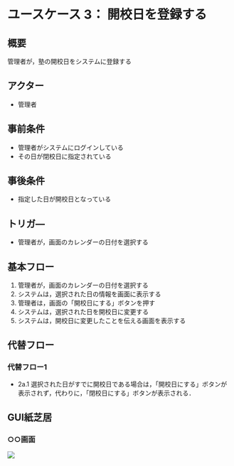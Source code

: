 # ユースケース 3： 開校日を登録する

## 概要
管理者が，塾の開校日をシステムに登録する

## アクター
- 管理者

## 事前条件
- 管理者がシステムにログインしている
- その日が閉校日に指定されている

## 事後条件
- 指定した日が開校日となっている

## トリガ―
- 管理者が，画面のカレンダーの日付を選択する

## 基本フロー
1. 管理者が，画面のカレンダーの日付を選択する
1. システムは，選択された日の情報を画面に表示する
1. 管理者は，画面の「開校日にする」ボタンを押す
1. システムは，選択された日を開校日に変更する
1. システムは，開校日に変更したことを伝える画面を表示する

## 代替フロー
### 代替フロー1
- 2a.1 選択された日がすでに開校日である場合は，「開校日にする」ボタンが表示されず，代わりに，「閉校日にする」ボタンが表示される．

## GUI紙芝居
### ○○画面
<img src="gamen1.png">